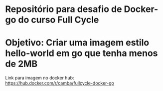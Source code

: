 # Repositório para desafio de Docker-go do curso Full Cycle
# Objetivo: Criar uma imagem estilo hello-world em go que tenha menos de 2MB

Link para imagem no docker hub: https://hub.docker.com/r/camba/fullcycle-docker-go
